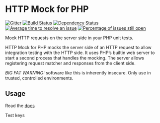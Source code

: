# HTTP Mock for PHP

[![Gitter](https://badges.gitter.im/Join%20Chat.svg)](https://gitter.im/InterNations/http-mock?utm_source=badge&utm_medium=badge&utm_campaign=pr-badge&utm_content=badge) [![Build Status](https://travis-ci.org/InterNations/http-mock.svg)](https://travis-ci.org/InterNations/http-mock) [![Dependency Status](https://www.versioneye.com/user/projects/53479c42fe0d0720b500006a/badge.png)](https://www.versioneye.com/user/projects/53479c42fe0d0720b500006a) [![Average time to resolve an issue](http://isitmaintained.com/badge/resolution/InterNations/http-mock.svg)](http://isitmaintained.com/project/InterNations/http-mock "Average time to resolve an issue") [![Percentage of issues still open](http://isitmaintained.com/badge/open/InterNations/http-mock.svg)](http://isitmaintained.com/project/InterNations/http-mock "Percentage of issues still open")

Mock HTTP requests on the server side in your PHP unit tests.

HTTP Mock for PHP mocks the server side of an HTTP request to allow integration testing with the HTTP side.
It uses PHP’s builtin web server to start a second process that handles the mocking. The server allows
registering request matcher and responses from the client side.

*BIG FAT WARNING:* software like this is inherently insecure. Only use in trusted, controlled environments.

## Usage

Read the [docs](doc/index.md)

Test keys